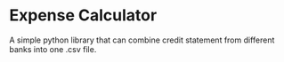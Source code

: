 # Expense Calculator
A simple python library that can combine credit statement from different banks into one .csv file.
